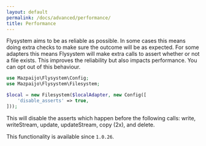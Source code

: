```yaml
---
layout: default
permalink: /docs/advanced/performance/
title: Performance
---
```


Flysystem aims to be as reliable as possible. In some cases this means doing extra
checks to make sure the outcome will be as expected. For some adapters this means Flysystem
will make extra calls to assert whether or not a file exists. This improves the reliability
but also impacts performance. You can opt out of this behaviour.

```php
use Mazpaijo\Flysystem\Config;
use Mazpaijo\Flysystem\Filesystem;

$local = new Filesystem($localAdapter, new Config([
    'disable_asserts' => true,
]));
```

This will disable the asserts which happen before the following calls: write, writeStream, update,
updateStream, copy (2x), and delete.

This functionality is available since `1.0.26`.
